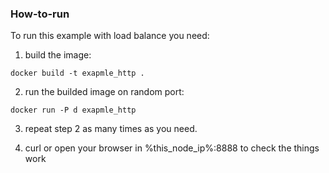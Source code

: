 ### How-to-run

To run this example with load balance you need:

1. build the image:
```
docker build -t exapmle_http .
```
2. run the builded image on random port:
```
docker run -P d exapmle_http
```

3. repeat step 2 as many times as you need.

4. curl or open your browser in %this_node_ip%:8888 to check the things work

